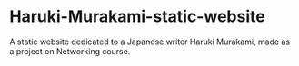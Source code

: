 # Haruki-Murakami-static-website
A static website dedicated to a Japanese writer Haruki Murakami, made as a project on Networking course.
